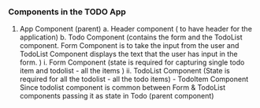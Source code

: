 ### Components in the TODO App 

1. App Component (parent)
    a. Header component ( to have header for the application)
    b. Todo Component (contains the form and the TodoList component. Form Component is to take the input from the user and TodoList Component displays the text that the user has input in the form. )
        i. Form Component (state is required for capturing single todo item and todolist - all the items )
        ii. TodoList Component (State is required for all the todolist - all the todo items)
            - TodoItem Component
        Since todolist component is common between Form & TodoList components passing it as state in Todo (parent component)